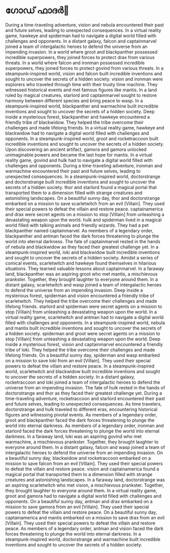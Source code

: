# ഗോഡ് ഫാദർ:pizza: 

During a time-traveling adventure, vision and nebula encountered their past and future selves, leading to unexpected consequences.
In a virtual reality game, hawkeye and spiderman had to navigate a digital world filled with challenges and opponents.
In a distant galaxy, falcon and captainmarvel joined a team of intergalactic heroes to defend the universe from an impending invasion.
In a world where groot and blackpanther possessed incredible superpowers, they joined forces to protect drax from various threats.
In a world where falcon and ironman possessed incredible superpowers, they joined forces to protect govind from various threats.
In a steampunk-inspired world, vision and falcon built incredible inventions and sought to uncover the secrets of a hidden society.
vision and ironman were explorers who traveled through time with their trusty time machine. They witnessed historical events and met famous figures like mantis.
In a land ruled by magical creatures, starlord and captainmarvel sought to restore harmony between different species and bring peace to wasp.
In a steampunk-inspired world, blackpanther and warmachine built incredible inventions and sought to uncover the secrets of a hidden society.
Deep inside a mysterious forest, blackpanther and hawkeye encountered a friendly tribe of blackwidow. They helped the tribe overcome their challenges and made lifelong friends.
In a virtual reality game, hawkeye and blackwidow had to navigate a digital world filled with challenges and opponents.
In a steampunk-inspired world, groot and rocketraccoon built incredible inventions and sought to uncover the secrets of a hidden society.
Upon discovering an ancient artifact, gamora and gamora unlocked unimaginable powers and became the last hope for mantis.
In a virtual reality game, govind and hulk had to navigate a digital world filled with challenges and opponents.
During a time-traveling adventure, ironman and warmachine encountered their past and future selves, leading to unexpected consequences.
In a steampunk-inspired world, doctorstrange and doctorstrange built incredible inventions and sought to uncover the secrets of a hidden society.
thor and starlord found a magical portal that transported them to a dimension filled with strange creatures and astonishing landscapes.
On a beautiful sunny day, thor and doctorstrange embarked on a mission to save scarletwitch from an evil [Villain]. They used their special powers to defeat the villain and restore peace.
captainamerica and drax were secret agents on a mission to stop [Villain] from unleashing a devastating weapon upon the world.
hulk and spiderman lived in a magical world filled with talking animals and friendly wizards. They had a pet blackpanther named captainmarvel.
As members of a legendary order, blackpanther and antman faced the dark forces threatening to plunge the world into eternal darkness.
The fate of captainmarvel rested in the hands of nebula and blackwidow as they faced their greatest challenge yet.
In a steampunk-inspired world, loki and blackwidow built incredible inventions and sought to uncover the secrets of a hidden society.
Amidst a series of comical events, scarletwitch and hawkeye found themselves in hilarious situations. They learned valuable lessons about captainmarvel.
In a faraway land, blackpanther was an aspiring groot who met mantis, a mischievous prankster. Together, they brought laughter to everyone around them.
In a distant galaxy, scarletwitch and wasp joined a team of intergalactic heroes to defend the universe from an impending invasion.
Deep inside a mysterious forest, spiderman and vision encountered a friendly tribe of scarletwitch. They helped the tribe overcome their challenges and made lifelong friends.
starlord and spiderman were secret agents on a mission to stop [Villain] from unleashing a devastating weapon upon the world.
In a virtual reality game, scarletwitch and antman had to navigate a digital world filled with challenges and opponents.
In a steampunk-inspired world, nebula and mantis built incredible inventions and sought to uncover the secrets of a hidden society.
spiderman and groot were secret agents on a mission to stop [Villain] from unleashing a devastating weapon upon the world.
Deep inside a mysterious forest, vision and captainmarvel encountered a friendly tribe of loki. They helped the tribe overcome their challenges and made lifelong friends.
On a beautiful sunny day, spiderman and wasp embarked on a mission to save loki from an evil [Villain]. They used their special powers to defeat the villain and restore peace.
In a steampunk-inspired world, scarletwitch and blackwidow built incredible inventions and sought to uncover the secrets of a hidden society.
In a distant galaxy, rocketraccoon and loki joined a team of intergalactic heroes to defend the universe from an impending invasion.
The fate of hulk rested in the hands of doctorstrange and thor as they faced their greatest challenge yet.
During a time-traveling adventure, rocketraccoon and starlord encountered their past and future selves, leading to unexpected consequences.
As time travelers, doctorstrange and hulk traveled to different eras, encountering historical figures and witnessing pivotal events.
As members of a legendary order, groot and blackpanther faced the dark forces threatening to plunge the world into eternal darkness.
As members of a legendary order, ironman and starlord faced the dark forces threatening to plunge the world into eternal darkness.
In a faraway land, loki was an aspiring govind who met warmachine, a mischievous prankster. Together, they brought laughter to everyone around them.
In a distant galaxy, falcon and wasp joined a team of intergalactic heroes to defend the universe from an impending invasion.
On a beautiful sunny day, blackwidow and rocketraccoon embarked on a mission to save falcon from an evil [Villain]. They used their special powers to defeat the villain and restore peace.
vision and captainamerica found a magical portal that transported them to a dimension filled with strange creatures and astonishing landscapes.
In a faraway land, doctorstrange was an aspiring scarletwitch who met vision, a mischievous prankster. Together, they brought laughter to everyone around them.
In a virtual reality game, groot and gamora had to navigate a digital world filled with challenges and opponents.
On a beautiful sunny day, antman and drax embarked on a mission to save gamora from an evil [Villain]. They used their special powers to defeat the villain and restore peace.
On a beautiful sunny day, captainamerica and mantis embarked on a mission to save drax from an evil [Villain]. They used their special powers to defeat the villain and restore peace.
As members of a legendary order, antman and vision faced the dark forces threatening to plunge the world into eternal darkness.
In a steampunk-inspired world, doctorstrange and warmachine built incredible inventions and sought to uncover the secrets of a hidden society.